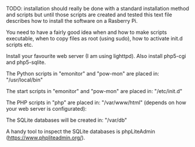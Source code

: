 TODO: installation should really be done with a standard installation method and scripts but until those scripts are 
created and tested this text file describes how to install the software on a Rasberry Pi.

You need to have a fairly good idea when and how to make scripts executable, when to copy files as root (using sudo), 
how to activate init.d scripts etc.

Install your favourite web server (I am using lighttpd).
Also install php5-cgi and php5-sqlite.

The Python scripts in "emonitor" and "pow-mon" are placed in: "/usr/local/bin"

The start scripts in "emonitor" and "pow-mon" are placed in: "/etc/init.d"

The PHP scripts in "php" are placed in: "/var/www/html" (depends on how your web server is configurated):

The SQLite databases will be created in: "/var/db"

A handy tool to inspect the SQLite databases is phpLiteAdmin (https://www.phpliteadmin.org/).
